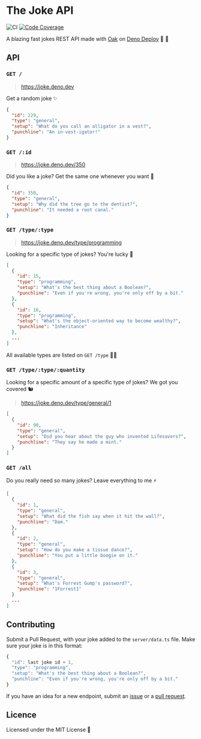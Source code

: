 # The Joke API

![CI](https://github.com/UltiRequiem/joke/workflows/CI/badge.svg)
[![Code Coverage](https://codecov.io/gh/ultirequiem/joke-api/branch/main/graph/badge.svg)](https://codecov.io/gh/ultirequiem/joke-api)

A blazing fast jokes REST API made with [Oak](https://github.com/oakserver/oak)
on [Deno Deploy](https://deno.com/deploy/docs) 🦕 🚀

## API

### `GET /`

> https://joke.deno.dev

Get a random joke ✨

```json
{
  "id": 229,
  "type": "general",
  "setup": "What do you call an alligator in a vest?",
  "punchline": "An in-vest-igator!"
}
```

### `GET /:id`

> https://joke.deno.dev/350

Did you like a joke? Get the same one whenever you want 🦀

```json
{
  "id": 350,
  "type": "general",
  "setup": "Why did the tree go to the dentist?",
  "punchline": "It needed a root canal."
}
```

### `GET /type/:type`

> https://joke.deno.dev/type/programming

Looking for a specific type of jokes? You're lucky 🐌

```json
[
  {
    "id": 15,
    "type": "programming",
    "setup": "What's the best thing about a Boolean?",
    "punchline": "Even if you're wrong, you're only off by a bit."
  },
  {
    "id": 16,
    "type": "programming",
    "setup": "What's the object-oriented way to become wealthy?",
    "punchline": "Inheritance"
  },
  ...
]
```

All available types are listed on `GET /type` 🕵️‍♂️

### `GET /type/:type/:quantity`

Looking for a specific amount of a specific type of jokes? We got you covered 🐿

> https://joke.deno.dev/type/general/1

```json
[
  {
    "id": 90,
    "type": "general",
    "setup": "Did you hear about the guy who invented Lifesavers?",
    "punchline": "They say he made a mint."
  }
]
```

### `GET /all`

Do you really need so many jokes? Leave everything to me ⚡

```json
[
  {
    "id": 1,
    "type": "general",
    "setup": "What did the fish say when it hit the wall?",
    "punchline": "Dam."
  },
  {
    "id": 2,
    "type": "general",
    "setup": "How do you make a tissue dance?",
    "punchline": "You put a little boogie on it."
  },
  {
    "id": 3,
    "type": "general",
    "setup": "What's Forrest Gump's password?",
    "punchline": "1Forrest1"
  }
  ...
]
```

## Contributing

Submit a Pull Request, with your joke added to the `server/data.ts` file. Make
sure your joke is in this format:

```typescript
{
  "id": last joke id + 1,
  "type": "programming",
  "setup": "What's the best thing about a Boolean?",
  "punchline": "Even if you're wrong, you're only off by a bit."
}
```

If you have an idea for a new endpoint, submit an
[issue](https://github.com/UltiRequiem/joke-api/issues/new) or a
[pull request](https://github.com/UltiRequiem/joke-api/fork).

## Licence

Licensed under the MIT License 📄
